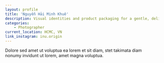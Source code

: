 ```yaml
---
layout: profile
title: 'Nguyễn Hải Minh Khuê'
description: Visual identities and product packaging for a gentle, delicate and refined event planning and design firms.
categories:
    - Photographer
current_location: HCMC, VN
link_instagram: inu.origin
---
```


Dolore sed amet ut voluptua ea lorem et sit diam, stet takimata diam nonumy invidunt ut lorem, amet magna voluptua.
